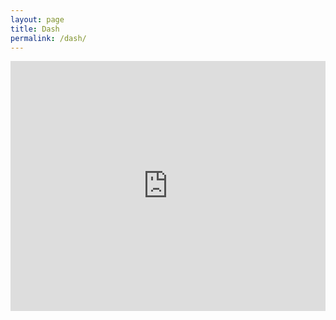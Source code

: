 ```yaml
---
layout: page
title: Dash
permalink: /dash/
---
```



<iframe src="http://isthelrunning.com/" frameborder=0 height=400px width=100%></iframe>